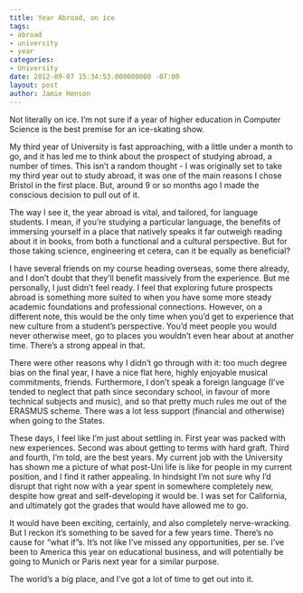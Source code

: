 ```yaml
---
title: Year Abroad, on ice
tags:
- abroad
- university
- year
categories:
- University
date: 2012-09-07 15:34:53.000000000 -07:00
layout: post
author: Jamie Henson
---
```


Not literally on ice. I’m not sure if a year of higher education in Computer Science is the best premise for an ice-skating show.

My third year of University is fast approaching, with a little under a month to go, and it has led me to think about the prospect of studying abroad, a number of times. This isn’t a random thought - I was originally set to take my third year out to study abroad, it was one of the main reasons I chose Bristol in the first place. But, around 9 or so months ago I made the conscious decision to pull out of it.

The way I see it, the year abroad is vital, and tailored, for language students. I mean, if you’re studying a particular language, the benefits of immersing yourself in a place that natively speaks it far outweigh reading about it in books, from both a functional and a cultural perspective. But for those taking science, engineering et cetera, can it be equally as beneficial?

<!-- more -->

I have several friends on my course heading overseas, some there already, and I don’t doubt that they’ll benefit massively from the experience. But me personally, I just didn’t feel ready. I feel that exploring future prospects abroad is something more suited to when you have some more steady academic foundations and professional connections. However, on a different note, this would be the only time when you’d get to experience that new culture from a student’s perspective. You’d meet people you would never otherwise meet, go to places you wouldn’t even hear about at another time. There’s a strong appeal in that.

There were other reasons why I didn’t go through with it: too much degree bias on the final year, I have a nice flat here, highly enjoyable musical commitments, friends. Furthermore, I don’t speak a foreign language (I’ve tended to neglect that path since secondary school, in favour of more technical subjects and music), and so that pretty much rules me out of the ERASMUS scheme. There was a lot less support (financial and otherwise) when going to the States.

These days, I feel like I’m just about settling in. First year was packed with new experiences. Second was about getting to terms with hard graft. Third and fourth, I’m told, are the best years. My current job with the University has shown me a picture of what post-Uni life is like for people in my current position, and I find it rather appealing. In hindsight I’m not sure why I’d disrupt that right now with a year spent in somewhere completely new, despite how great and self-developing it would be. I was set for California, and ultimately got the grades that would have allowed me to go.

It would have been exciting, certainly, and also completely nerve-wracking. But I reckon it’s something to be saved for a few years time. There’s no cause for “what if”s. It’s not like I’ve missed any opportunities, per se. I’ve been to America this year on educational business, and will potentially be going to Munich or Paris next year for a similar purpose.

The world’s a big place, and I’ve got a lot of time to get out into it.